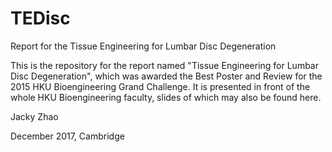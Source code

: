 # TEDisc
Report for the Tissue Engineering for Lumbar Disc Degeneration

This is the repository for the report named "Tissue Engineering for Lumbar Disc Degeneration", which was awarded the Best Poster and Review for the 2015 HKU Bioengineering Grand Challenge. It is presented in front of the whole HKU Bioengineering faculty, slides of which may also be found here.




Jacky Zhao

December 2017, Cambridge
